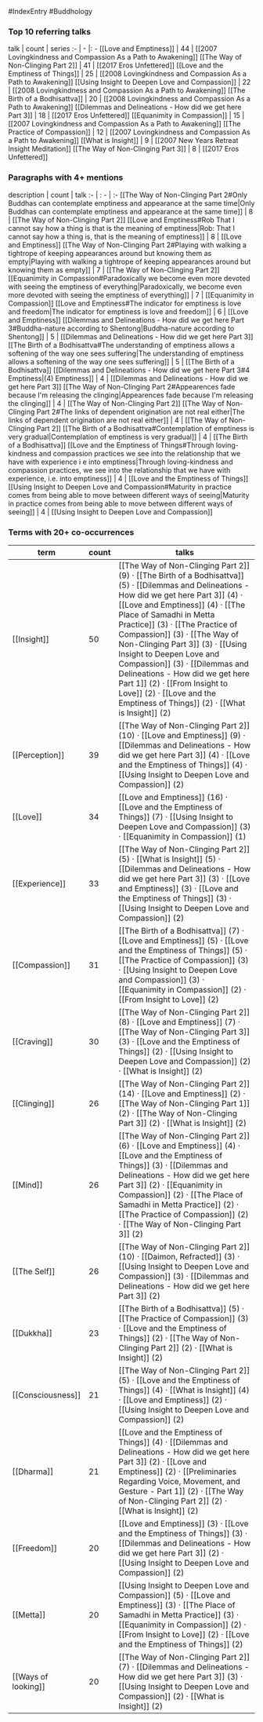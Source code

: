 #IndexEntry #Buddhology

### Top 10 referring talks
talk | count | series
:- | - |: -
[[Love and Emptiness]] | 44 | [[2007 Lovingkindness and Compassion As a Path to Awakening]]
[[The Way of Non-Clinging Part 2]] | 41 | [[2017 Eros Unfettered]]
[[Love and the Emptiness of Things]] | 25 | [[2008 Lovingkindness and Compassion As a Path to Awakening]]
[[Using Insight to Deepen Love and Compassion]] | 22 | [[2008 Lovingkindness and Compassion As a Path to Awakening]]
[[The Birth of a Bodhisattva]] | 20 | [[2008 Lovingkindness and Compassion As a Path to Awakening]]
[[Dilemmas and Delineations - How did we get here Part 3]] | 18 | [[2017 Eros Unfettered]]
[[Equanimity in Compassion]] | 15 | [[2007 Lovingkindness and Compassion As a Path to Awakening]]
[[The Practice of Compassion]] | 12 | [[2007 Lovingkindness and Compassion As a Path to Awakening]]
[[What is Insight]] | 9 | [[2007 New Years Retreat Insight Meditation]]
[[The Way of Non-Clinging Part 3]] | 8 | [[2017 Eros Unfettered]]

### Paragraphs with 4+ mentions
description | count | talk
:- | : - | :-
[[The Way of Non-Clinging Part 2#Only Buddhas can contemplate emptiness and appearance at the same time\|Only Buddhas can contemplate emptiness and appearance at the same time]] | 8 | [[The Way of Non-Clinging Part 2]]
[[Love and Emptiness#Rob That I cannot say how a thing is that is the meaning of emptiness\|Rob: That I cannot say how a thing is, that is the meaning of emptiness]] | 8 | [[Love and Emptiness]]
[[The Way of Non-Clinging Part 2#Playing with walking a tightrope of keeping appearances around but knowing them as empty\|Playing with walking a tightrope of keeping appearances around but knowing them as empty]] | 7 | [[The Way of Non-Clinging Part 2]]
[[Equanimity in Compassion#Paradoxically we become even more devoted with seeing the emptiness of everything\|Paradoxically, we become even more devoted with seeing the emptiness of everything]] | 7 | [[Equanimity in Compassion]]
[[Love and Emptiness#The indicator for emptiness is love and freedom\|The indicator for emptiness is love and freedom]] | 6 | [[Love and Emptiness]]
[[Dilemmas and Delineations - How did we get here Part 3#Buddha-nature according to Shentong\|Buddha-nature according to Shentong]] | 5 | [[Dilemmas and Delineations - How did we get here Part 3]]
[[The Birth of a Bodhisattva#The understanding of emptiness allows a softening of the way one sees suffering\|The understanding of emptiness allows a softening of the way one sees suffering]] | 5 | [[The Birth of a Bodhisattva]]
[[Dilemmas and Delineations - How did we get here Part 3#4 Emptiness\|(4) Emptiness]] | 4 | [[Dilemmas and Delineations - How did we get here Part 3]]
[[The Way of Non-Clinging Part 2#Appearences fade because I'm releasing the clinging\|Appearences fade because I'm releasing the clinging]] | 4 | [[The Way of Non-Clinging Part 2]]
[[The Way of Non-Clinging Part 2#The links of dependent origination are not real either\|The links of dependent origination are not real either]] | 4 | [[The Way of Non-Clinging Part 2]]
[[The Birth of a Bodhisattva#Contemplation of emptiness is very gradual\|Contemplation of emptiness is very gradual]] | 4 | [[The Birth of a Bodhisattva]]
[[Love and the Emptiness of Things#Through loving-kindness and compassion practices we see into the relationship that we have with experience i e into emptiness\|Through loving-kindness and compassion practices, we see into the relationship that we have with experience, i.e. into emptiness]] | 4 | [[Love and the Emptiness of Things]]
[[Using Insight to Deepen Love and Compassion#Maturity in practice comes from being able to move between different ways of seeing\|Maturity in practice comes from being able to move between different ways of seeing]] | 4 | [[Using Insight to Deepen Love and Compassion]]

### Terms with 20+ co-occurrences
term | count | talks
-|-|-
[[Insight]] | 50 | <span class="counts">[[The Way of Non-Clinging Part 2]] (9) · [[The Birth of a Bodhisattva]] (5) · [[Dilemmas and Delineations - How did we get here Part 3]] (4) · [[Love and Emptiness]] (4) · [[The Place of Samadhi in Metta Practice]] (3) · [[The Practice of Compassion]] (3) · [[The Way of Non-Clinging Part 3]] (3) · [[Using Insight to Deepen Love and Compassion]] (3) · [[Dilemmas and Delineations - How did we get here Part 1]] (2) · [[From Insight to Love]] (2) · [[Love and the Emptiness of Things]] (2) · [[What is Insight]] (2)</span> 
[[Perception]] | 39 | <span class="counts">[[The Way of Non-Clinging Part 2]] (10) · [[Love and Emptiness]] (9) · [[Dilemmas and Delineations - How did we get here Part 3]] (4) · [[Love and the Emptiness of Things]] (4) · [[Using Insight to Deepen Love and Compassion]] (2)</span> 
[[Love]] | 34 | <span class="counts">[[Love and Emptiness]] (16) · [[Love and the Emptiness of Things]] (7) · [[Using Insight to Deepen Love and Compassion]] (3) · [[Equanimity in Compassion]] (1)</span> 
[[Experience]] | 33 | <span class="counts">[[The Way of Non-Clinging Part 2]] (5) · [[What is Insight]] (5) · [[Dilemmas and Delineations - How did we get here Part 3]] (3) · [[Love and Emptiness]] (3) · [[Love and the Emptiness of Things]] (3) · [[Using Insight to Deepen Love and Compassion]] (2)</span> 
[[Compassion]] | 31 | <span class="counts">[[The Birth of a Bodhisattva]] (7) · [[Love and Emptiness]] (5) · [[Love and the Emptiness of Things]] (5) · [[The Practice of Compassion]] (3) · [[Using Insight to Deepen Love and Compassion]] (3) · [[Equanimity in Compassion]] (2) · [[From Insight to Love]] (2)</span> 
[[Craving]] | 30 | <span class="counts">[[The Way of Non-Clinging Part 2]] (8) · [[Love and Emptiness]] (7) · [[The Way of Non-Clinging Part 3]] (3) · [[Love and the Emptiness of Things]] (2) · [[Using Insight to Deepen Love and Compassion]] (2) · [[What is Insight]] (2)</span> 
[[Clinging]] | 26 | <span class="counts">[[The Way of Non-Clinging Part 2]] (14) · [[Love and Emptiness]] (2) · [[The Way of Non-Clinging Part 1]] (2) · [[The Way of Non-Clinging Part 3]] (2) · [[What is Insight]] (2)</span> 
[[Mind]] | 26 | <span class="counts">[[The Way of Non-Clinging Part 2]] (6) · [[Love and Emptiness]] (4) · [[Love and the Emptiness of Things]] (3) · [[Dilemmas and Delineations - How did we get here Part 3]] (2) · [[Equanimity in Compassion]] (2) · [[The Place of Samadhi in Metta Practice]] (2) · [[The Practice of Compassion]] (2) · [[The Way of Non-Clinging Part 3]] (2)</span> 
[[The Self]] | 26 | <span class="counts">[[The Way of Non-Clinging Part 2]] (10) · [[Daimon, Refracted]] (3) · [[Using Insight to Deepen Love and Compassion]] (3) · [[Dilemmas and Delineations - How did we get here Part 3]] (2)</span> 
[[Dukkha]] | 23 | <span class="counts">[[The Birth of a Bodhisattva]] (5) · [[The Practice of Compassion]] (3) · [[Love and the Emptiness of Things]] (2) · [[The Way of Non-Clinging Part 2]] (2) · [[What is Insight]] (2)</span> 
[[Consciousness]] | 21 | <span class="counts">[[The Way of Non-Clinging Part 2]] (5) · [[Love and the Emptiness of Things]] (4) · [[What is Insight]] (4) · [[Love and Emptiness]] (2) · [[Using Insight to Deepen Love and Compassion]] (2)</span> 
[[Dharma]] | 21 | <span class="counts">[[Love and the Emptiness of Things]] (4) · [[Dilemmas and Delineations - How did we get here Part 3]] (2) · [[Love and Emptiness]] (2) · [[Preliminaries Regarding Voice, Movement, and Gesture - Part 1]] (2) · [[The Way of Non-Clinging Part 2]] (2) · [[What is Insight]] (2)</span> 
[[Freedom]] | 20 | <span class="counts">[[Love and Emptiness]] (3) · [[Love and the Emptiness of Things]] (3) · [[Dilemmas and Delineations - How did we get here Part 3]] (2) · [[Using Insight to Deepen Love and Compassion]] (2)</span> 
[[Metta]] | 20 | <span class="counts">[[Using Insight to Deepen Love and Compassion]] (5) · [[Love and Emptiness]] (3) · [[The Place of Samadhi in Metta Practice]] (3) · [[Equanimity in Compassion]] (2) · [[From Insight to Love]] (2) · [[Love and the Emptiness of Things]] (2)</span> 
[[Ways of looking]] | 20 | <span class="counts">[[The Way of Non-Clinging Part 2]] (7) · [[Dilemmas and Delineations - How did we get here Part 3]] (3) · [[Using Insight to Deepen Love and Compassion]] (2) · [[What is Insight]] (2)</span> 

